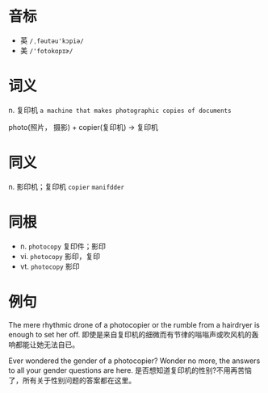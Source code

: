 # 音标

- 英 `/ˌfəutəu'kɔpiə/`
- 美 `/'fotokɑpɪɚ/`

# 词义

n. 复印机
`a machine that makes photographic copies of documents`



photo(照片， 摄影) + copier(复印机) → 复印机

# 同义

n. 影印机；复印机
`copier` `manifdder`

# 同根

- n. `photocopy` 复印件；影印
- vi. `photocopy` 影印，复印
- vt. `photocopy` 影印

# 例句

The mere rhythmic drone of a photocopier or the rumble from a hairdryer is enough to set her off.
即使是来自复印机的细微而有节律的嗡嗡声或吹风机的轰响都能让她无法自已。

Ever wondered the gender of a photocopier? Wonder no more, the answers to all your gender questions are here.
是否想知道复印机的性别?不用再苦恼了，所有关于性别问题的答案都在这里。


